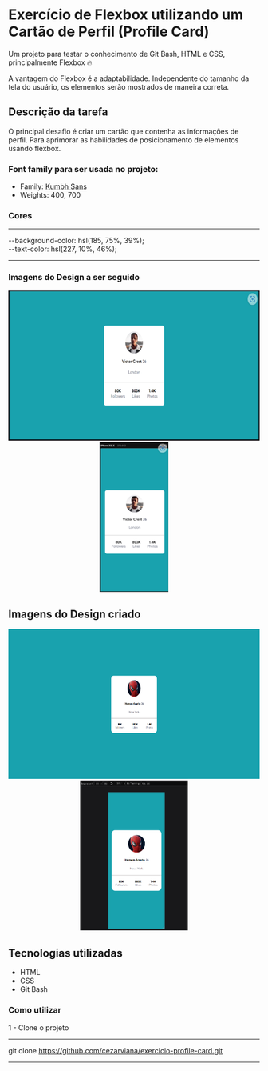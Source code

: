 # Exercício de Flexbox utilizando um Cartão de Perfil (Profile Card)

Um projeto para testar o conhecimento de Git Bash, HTML e  CSS, principalmente Flexbox 🔥

A vantagem do Flexbox é a adaptabilidade. Independente do tamanho da tela do usuário, os elementos serão mostrados de maneira correta.

## Descrição da tarefa
O principal desafio é criar um cartão que contenha as informações de perfil. Para aprimorar as habilidades de posicionamento de elementos usando flexbox.

### Font family para ser usada no projeto:

- Family: [Kumbh Sans](https://fonts.google.com/specimen/Kumbh+Sans)
- Weights: 400, 700

### Cores
***
--background-color: hsl(185, 75%, 39%); <br>
--text-color: hsl(227, 10%, 46%);
***

### Imagens do Design a ser seguido
<div align="center">
<img src="Design/design-desktop.png" style="height: 300px;"> <br>
<img src="Design/design-mobile.png" style="height: 300px; text-align: center;">
</div>

## Imagens do Design criado
<div align="center">
<img src="Design/1-desktop.png"  style="height: 300px; text-align: center;">
<img src="Design/1-smartphone.png"  style="height: 300px; text-align: center;">
</div>


<!-- [<img src="./fullmetalAlchemist.gif" alt="gif da tela do site">](https://cezarviana.github.io/projeto-fullmetal-alchemist-personagens/) -->

## Tecnologias utilizadas
- HTML
- CSS
- Git Bash

### Como utilizar

1 - Clone o projeto
***
git clone <https://github.com/cezarviana/exercicio-profile-card.git>
***


